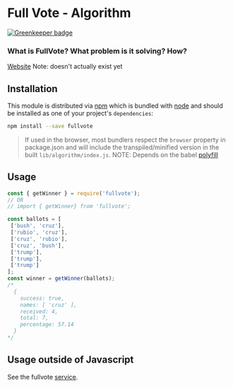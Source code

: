 # Full Vote - Algorithm


[![Greenkeeper badge](https://badges.greenkeeper.io/fullvote/fullvote-algorithm.svg)](https://greenkeeper.io/)

### What is FullVote? What problem is it solving? How?

[Website](https://www.fullvote.org) Note: doesn't actually exist yet


## Installation

This module is distributed via [npm](https://www.npmjs.com/) which is bundled
with [node](https://nodejs.org) and should be installed as one of your
project's `dependencies`:

```bash
npm install --save fullvote
```

> If used in the browser, most bundlers respect the `browser` property in
> package.json and will include the transpiled/minified version in the built
> `lib/algorithm/index.js`. NOTE: Depends on the babel
> [polyfill](https://babeljs.io/docs/usage/polyfill/)


## Usage

```javascript
const { getWinner } = require('fullvote');
// OR
// import { getWinner} from 'fullvote';

const ballots = [
 ['bush', 'cruz'],
 ['rubio', 'cruz'],
 ['cruz', 'rubio'],
 ['cruz', 'bush'],
 ['trump'],
 ['trump'],
 ['trump']
];
const winner = getWinner(ballots);
/*
  {
    success: true,
    names: [ 'cruz' ],
    received: 4,
    total: 7,
    percentage: 57.14
  }
*/
```

## Usage outside of Javascript

See the fullvote [service](https://github.com/fullvote/fullvote-service).
